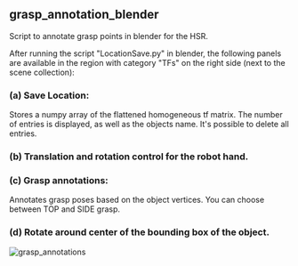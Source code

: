 ## grasp_annotation_blender
Script to annotate grasp points in blender for the HSR.

After running the script "LocationSave.py" in blender, the following panels are available in the region with category "TFs" on the right side (next to the scene collection):

### (a) Save Location:
  Stores a numpy array of the flattened homogeneous tf matrix. The number of entries is displayed, as well as the objects name.
  It's possible to delete all entries.

### (b) Translation and rotation control for the robot hand.

### (c) Grasp annotations:
  Annotates grasp poses based on the object vertices. You can choose between TOP and SIDE grasp.

### (d) Rotate around center of the bounding box of the object.

![grasp_annotations](https://github.com/philippfeigl/grasp_annotation_blender/assets/102654591/2d1e2709-bed5-4526-b35a-0125a58ddd46)

